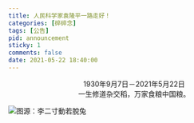 ```yaml
---
title: 人民科学家袁隆平一路走好！
categories: [碎碎念]
tags: [公告]
pid: announcement
sticky: 1
comments: false
date: 2021-05-22 18:40:00
---
```


<center>1930年9月7日－2021年5月22日</center>

<center>一生修道杂交稻，万家食粮中国粮。</center>

![图源：李二寸動若脫兔](https://website-1256060851.file.myqcloud.com/posts/announcement/ylp.jpg!450x)

